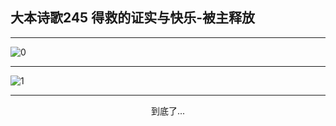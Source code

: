 
## 大本诗歌245 得救的证实与快乐-被主释放
        
<div id="aplayer0"></div>

---

<img alt="0" data-original="/data/d0244/0">

---

<img alt="1" data-original="/data/d0244/1">

---

<p style="text-align: center">到底了...</p>

<script src="/js/dist-view.js"></script>

<script>
MAIN.id = 'd0244';
        
const ap0 = new APlayer({
    container: document.getElementById('aplayer0'),
    volume: 1,
    loop: 'none',
    preload: 'none',
    audio: [{
        name: '大本诗歌245.mp3',
        artist: '大本诗歌',
        url: 'https://res.wx.qq.com/voice/getvoice?mediaid=MzI0NTk3MDM5M18yMjQ3NDkwNjEw',
        cover: '/favicon'
    }]
});
</script>
